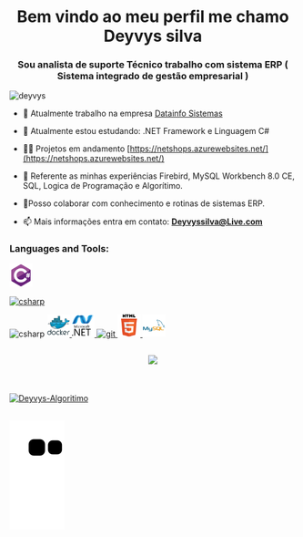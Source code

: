 
<h1 align="center">Bem vindo ao meu perfil me chamo Deyvys silva </h1>
<h3 align="center">Sou analista de suporte Técnico trabalho com sistema ERP ( Sistema integrado de gestão empresarial )</h3>

<p align="left"> <img src="https://komarev.com/ghpvc/?username=deyvys&label=Profile%20views&color=0e75b6&style=flat" alt="deyvys" /> </p>

- 🔭 Atualmente trabalho na empresa [Datainfo Sistemas](https://datainfo.com.br/)

- 🌱 Atualmente estou estudando: .NET Framework e Linguagem C#

- 👨‍💻 Projetos em andamento [https://netshops.azurewebsites.net/](https://netshops.azurewebsites.net/)

- 📄 Referente as minhas experiências Firebird, MySQL Workbench 8.0 CE, SQL, Logica de Programação e Algorítimo.
 
- 🤝Posso colaborar com conhecimento e rotinas de sistemas ERP.

- 📫 Mais informações entra em contato: **Deyvyssilva@Live.com**

<h3 align="left">Languages and Tools:</h3>

<p align="left"> <a href="https://www.w3schools.com/cs/" target="_blank" rel="noreferrer"> <img src="https://raw.githubusercontent.com/devicons/devicon/master/icons/csharp/csharp-original.svg" alt="csharp" width="40" height="40"/> </a> </p>
<p align="left"> <a href="https://www.w3schools.com/cs/" target="_blank" rel="noreferrer"> <img src="https://cdn.jsdelivr.net/gh/devicons/devicon/icons/thealgorithms/thealgorithms-original-wordmark.svg" alt="csharp" width="40" height="40"/> </a> </p>
<p align="left"> <a href="https://www.w3schools.com/cs/" target="_blank" rel="noreferrer"> <imgsrc="https://cdn.jsdelivr.net/gh/devicons/devicon/icons/thealgorithms/thealgorithms-original-wordmark.svg" alt="csharp" width="40" height="40"/> </a>
<img src="https://cdn.jsdelivr.net/gh/devicons/devicon/icons/visualstudio/visualstudio-plain.svg" alt="csharp" width="40" height="40"/> </a>
<a href="https://www.docker.com/" target="_blank" rel="noreferrer"> <img src="https://raw.githubusercontent.com/devicons/devicon/master/icons/docker/docker-original-wordmark.svg" alt="docker" width="40" height="40"/> </a> <a href="https://dotnet.microsoft.com/" target="_blank" rel="noreferrer"> <img src="https://raw.githubusercontent.com/devicons/devicon/master/icons/dot-net/dot-net-original-wordmark.svg" alt="dotnet" width="40" height="40"/> </a> <a href="https://git-scm.com/" target="_blank" rel="noreferrer"> <img src="https://www.vectorlogo.zone/logos/git-scm/git-scm-icon.svg" alt="git" width="40" height="40"/> </a> <a href="https://www.w3.org/html/" target="_blank" rel="noreferrer"> <img src="https://raw.githubusercontent.com/devicons/devicon/master/icons/html5/html5-original-wordmark.svg" alt="html5" width="40" height="40"/> </a> <a href="https://www.mysql.com/" target="_blank" rel="noreferrer"> <img src="https://raw.githubusercontent.com/devicons/devicon/master/icons/mysql/mysql-original-wordmark.svg" alt="mysql" width="40" height="40"/> </a>  </p>


##

<div align="center">
  <a href="https://github.com/deyvys">
  <img height="180em" src="https://github-readme-stats.vercel.app/api?username=deyvys&show_icons=true&theme=highcontrast&include_all_commits=true&count_private=true"/>
  
  
    
</div>
    
##
  
<div style="display: inline_block"><br>
 
  
  <img align="center" alt="Deyvys-Algoritimo" height="30" width="40" src="https://cdn.jsdelivr.net/gh/devicons/devicon/icons/thealgorithms/thealgorithms-original-wordmark.svg">

</div>
  
 
  ##   
  ![Snake animation](https://github.com/rafaballerini/rafaballerini/blob/output/github-contribution-grid-snake.svg)
 
</div>
  
  
